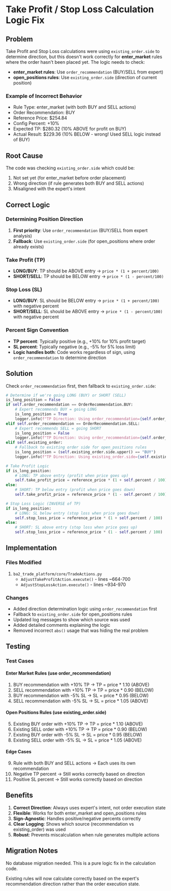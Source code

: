 # Take Profit / Stop Loss Calculation Logic Fix

## Problem

Take Profit and Stop Loss calculations were using `existing_order.side` to determine direction, but this doesn't work correctly for **enter_market** rules where the order hasn't been placed yet. The logic needs to check:
- **enter_market rules**: Use `order_recommendation` (BUY/SELL from expert)
- **open_positions rules**: Use `existing_order.side` (direction of current position)

### Example of Incorrect Behavior
- Rule Type: enter_market (with both BUY and SELL actions)
- Order Recommendation: BUY
- Reference Price: $254.84
- Config Percent: +10%
- Expected TP: $280.32 (10% ABOVE for profit on BUY)
- Actual Result: $229.36 (10% BELOW - wrong! Used SELL logic instead of BUY)

## Root Cause

The code was checking `existing_order.side` which could be:
1. Not set yet (for enter_market before order placement)
2. Wrong direction (if rule generates both BUY and SELL actions)
3. Misaligned with the expert's intent

## Correct Logic

### Determining Position Direction
1. **First priority**: Use `order_recommendation` (BUY/SELL from expert analysis)
2. **Fallback**: Use `existing_order.side` (for open_positions where order already exists)

### Take Profit (TP)
- **LONG/BUY**: TP should be ABOVE entry → `price * (1 + percent/100)`
- **SHORT/SELL**: TP should be BELOW entry → `price * (1 - percent/100)`

### Stop Loss (SL)  
- **LONG/BUY**: SL should be BELOW entry → `price * (1 + percent/100)` with negative percent
- **SHORT/SELL**: SL should be ABOVE entry → `price * (1 - percent/100)` with negative percent

### Percent Sign Convention
- **TP percent**: Typically positive (e.g., +10% for 10% profit target)
- **SL percent**: Typically negative (e.g., -5% for 5% loss limit)
- **Logic handles both**: Code works regardless of sign, using `order_recommendation` to determine direction

## Solution

Check `order_recommendation` first, then fallback to `existing_order.side`:

```python
# Determine if we're going LONG (BUY) or SHORT (SELL)
is_long_position = False
if self.order_recommendation == OrderRecommendation.BUY:
    # Expert recommends BUY = going LONG
    is_long_position = True
    logger.info(f"TP Direction: Using order_recommendation={self.order_recommendation.value} → LONG position")
elif self.order_recommendation == OrderRecommendation.SELL:
    # Expert recommends SELL = going SHORT
    is_long_position = False
    logger.info(f"TP Direction: Using order_recommendation={self.order_recommendation.value} → SHORT position")
elif self.existing_order:
    # Fallback to existing order side for open_positions rules
    is_long_position = (self.existing_order.side.upper() == "BUY")
    logger.info(f"TP Direction: Using existing_order.side={self.existing_order.side.upper()} → {'LONG' if is_long_position else 'SHORT'} position")

# Take Profit Logic
if is_long_position:
    # LONG: TP above entry (profit when price goes up)
    self.take_profit_price = reference_price * (1 + self.percent / 100)
else:
    # SHORT: TP below entry (profit when price goes down)  
    self.take_profit_price = reference_price * (1 - self.percent / 100)

# Stop Loss Logic (INVERSE of TP)
if is_long_position:
    # LONG: SL below entry (stop loss when price goes down)
    self.stop_loss_price = reference_price * (1 + self.percent / 100)  # percent is negative
else:
    # SHORT: SL above entry (stop loss when price goes up)
    self.stop_loss_price = reference_price * (1 - self.percent / 100)  # percent is negative
```

## Implementation

### Files Modified
1. `ba2_trade_platform/core/TradeActions.py`
   - `AdjustTakeProfitAction.execute()` - lines ~664-700
   - `AdjustStopLossAction.execute()` - lines ~934-970

### Changes
- Added direction determination logic using `order_recommendation` first
- Fallback to `existing_order.side` for open_positions rules
- Updated log messages to show which source was used
- Added detailed comments explaining the logic
- Removed incorrect `abs()` usage that was hiding the real problem

## Testing

### Test Cases
#### Enter Market Rules (use order_recommendation)
1. BUY recommendation with +10% TP → TP = price * 1.10 (ABOVE)
2. SELL recommendation with +10% TP → TP = price * 0.90 (BELOW)
3. BUY recommendation with -5% SL → SL = price * 0.95 (BELOW)
4. SELL recommendation with -5% SL → SL = price * 1.05 (ABOVE)

#### Open Positions Rules (use existing_order.side)
5. Existing BUY order with +10% TP → TP = price * 1.10 (ABOVE)
6. Existing SELL order with +10% TP → TP = price * 0.90 (BELOW)
7. Existing BUY order with -5% SL → SL = price * 0.95 (BELOW)
8. Existing SELL order with -5% SL → SL = price * 1.05 (ABOVE)

#### Edge Cases
9. Rule with both BUY and SELL actions → Each uses its own recommendation
10. Negative TP percent → Still works correctly based on direction
11. Positive SL percent → Still works correctly based on direction

## Benefits

1. **Correct Direction**: Always uses expert's intent, not order execution state
2. **Flexible**: Works for both enter_market and open_positions rules
3. **Sign-Agnostic**: Handles positive/negative percents correctly
4. **Clear Logging**: Shows which source (recommendation vs existing_order) was used
5. **Robust**: Prevents miscalculation when rule generates multiple actions

## Migration Notes

No database migration needed. This is a pure logic fix in the calculation code.

Existing rules will now calculate correctly based on the expert's recommendation direction rather than the order execution state.
